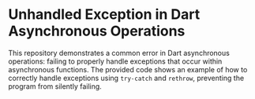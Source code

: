 # Unhandled Exception in Dart Asynchronous Operations

This repository demonstrates a common error in Dart asynchronous operations: failing to properly handle exceptions that occur within asynchronous functions. The provided code shows an example of how to correctly handle exceptions using `try-catch` and `rethrow`, preventing the program from silently failing.
